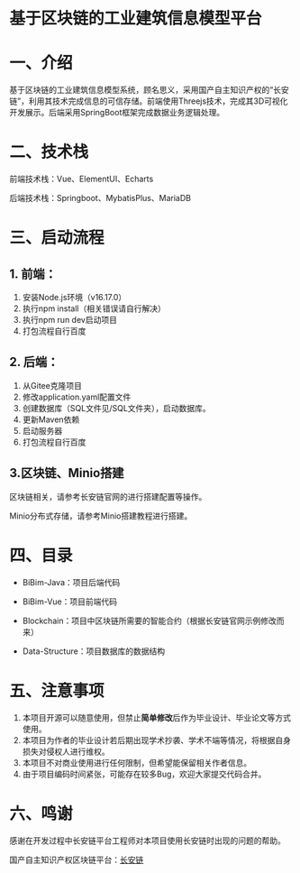 #  基于区块链的工业建筑信息模型平台

# 一、介绍

基于区块链的工业建筑信息模型系统，顾名思义，采用国产自主知识产权的“长安链”，利用其技术完成信息的可信存储。前端使用Threejs技术，完成其3D可视化开发展示。后端采用SpringBoot框架完成数据业务逻辑处理。

# 二、技术栈

前端技术栈：Vue、ElementUI、Echarts

后端技术栈：Springboot、MybatisPlus、MariaDB

# 三、启动流程

## 1. 前端：

1. 安装Node.js环境（v16.17.0）
2. 执行npm install（相关错误请自行解决）
3. 执行npm run dev启动项目
4. 打包流程自行百度

## 2. 后端：

1. 从Gitee克隆项目
2. 修改application.yaml配置文件
3. 创建数据库（SQL文件见/SQL文件夹），启动数据库。
4. 更新Maven依赖
5. 启动服务器
6. 打包流程自行百度

## 3.区块链、Minio搭建

区块链相关，请参考长安链官网的进行搭建配置等操作。

Minio分布式存储，请参考Minio搭建教程进行搭建。

# 四、目录

+ BiBim-Java：项目后端代码

+ BiBim-Vue：项目前端代码

+ Blockchain：项目中区块链所需要的智能合约（根据长安链官网示例修改而来）

+ Data-Structure：项目数据库的数据结构

# 五、注意事项

1. 本项目开源可以随意使用，但禁止**简单修改**后作为毕业设计、毕业论文等方式使用。
2. 本项目为作者的毕业设计若后期出现学术抄袭、学术不端等情况，将根据自身损失对侵权人进行维权。
3. 本项目不对商业使用进行任何限制，但希望能保留相关作者信息。
3. 由于项目编码时间紧张，可能存在较多Bug，欢迎大家提交代码合并。

# 六、鸣谢

感谢在开发过程中长安链平台工程师对本项目使用长安链时出现的问题的帮助。

国产自主知识产权区块链平台：[长安链](https://chainmaker.org.cn/)
